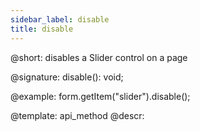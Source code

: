 ```yaml
---
sidebar_label: disable
title: disable
---          
```


@short: disables a Slider control on a page

@signature: disable(): void;





@example:
form.getItem("slider").disable();


@template: api_method
@descr:


